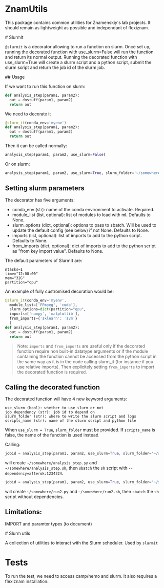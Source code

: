 # ZnamUtils

This package contains common utilities for Znamenskiy's lab projects. It should remain
as lightweight as possible and independant of flexiznam.

# SlurmIt

`@slurmit` is a decorator allowing to run a function on slurm. Once set up, running the 
decorated function with use_slurm=False will run the function and return its normal output.
Running the decorated function with use_slurm=True will create a slurm script and a python 
script, submit the slurm script and return the job id of the slurm job.

## Usage

If we want to run this function on slurm:

```python
def analysis_step(param1, param2):
  out = dostuff(param1, param2)
  return out
```

We need to decorate it

```python
@slurm_it(conda_env='myenv')
def analysis_step(param1, param2):
  out = dostuff(param1, param2)
  return out
```

Then it can be called normally:

```python
analysis_step(param1, param2, use_slurm=False)
```

Or on slurm:

```python
analysis_step(param1, param2, use_slurm=True, slurm_folder='~/somewhere')
```

## Setting slurm parameters

The decorator has five arguments:
- conda_env (str): name of the conda environment to activate. Required.
- module_list (list, optional): list of modules to load with ml. Defaults to None.
- slurm_options (dict, optional): options to pass to sbatch. Will be used to
    update the default config (see below) if not None. Defaults to None.
- imports (list, optional): list of imports to add to the python script. Defaults to None.
- from_imports (dict, optional): dict of imports to add to the python script as "from 
    key import value". Defaults to None.

The default parameters of SlurmIt are: 
```
ntasks=1
time="12:00:00"
mem="32G"
partition="cpu"
```

An example of fully custromised decoration would be:

```python
@slurm_it(conda_env='myenv', 
  module_list=['FFmpeg', 'cuda'], 
  slurm_options=dict(partition="gpu",
  imports=['numpy', 'matplotlib'],
  from_imports={'sklearn': 'svm'}
  )
def analysis_step(param1, param2):
  out = dostuff(param1, param2)
  return out
```

> Note: 
> `imports` and `from_imports` are useful only if the decorated function require non
> built-in datatype arguments or if the module containing the function cannot be 
> accessed from the python script in the same way as it is in the code calling slurm_it
> (for instance if you use relative imports). Then explicitely setting `from_imports` to
> import the decorated function is required.

## Calling the decorated function

The decorated function will have 4 new keyword arguments:

```
use_slurm (bool): whether to use slurm or not
job_dependency (str): job id to depend on
slurm_folder (str): where to write the slurm script and logs
scripts_name (str): name of the slurm script and python file
```

When `use_slurm = True`, `slurm_folder` must be provided. 
If `scripts_name` is false, the name of the function is used instead.

Calling:

```python
jobid = analysis_step(param1, param2, use_slurm=True, slurm_folder='~/somewhere', job_depency=1234324)
```
will create `~/somewhere/analysis_step.py` and `~/somewhere/analysis_step.sh`, then `sbatch` the `sh` script
with `--dependency=afterok:1234324`.

```python
jobid = analysis_step(param1, param2, use_slurm=True, slurm_folder='~/somewhere', scripts_name='run_2')
```

will create `~/somewhere/run2.py` and `~/somewhere/run2.sh`, then `sbatch` the `sh` script without
dependencies.

## Limitations:

IMPORT and paramter types (to document)

# Slurm utils

A collection of utilities to interact with the Slurm scheduler. Used by `slurmit`

# Tests

To run the test, we need to access camp/nemo and slurm. It also requires a flexiznam installation.

